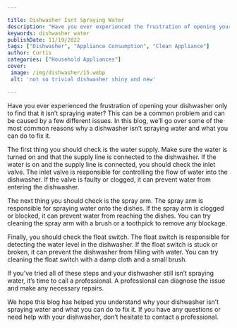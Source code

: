 ```yaml
---

title: Dishwasher Isnt Spraying Water
description: "Have you ever experienced the frustration of opening your dishwasher only to find that it isn’t spraying water? This can be a comm...continue on"
keywords: dishwasher water
publishDate: 11/19/2022
tags: ["Dishwasher", "Appliance Consumption", "Clean Appliance"]
author: Curtis
categories: ["Household Appliances"]
cover: 
 image: /img/dishwasher/15.webp
 alt: 'not so trivial dishwasher shiny and new'

---
```


Have you ever experienced the frustration of opening your dishwasher only to find that it isn’t spraying water? This can be a common problem and can be caused by a few different issues. In this blog, we’ll go over some of the most common reasons why a dishwasher isn’t spraying water and what you can do to fix it.

The first thing you should check is the water supply. Make sure the water is turned on and that the supply line is connected to the dishwasher. If the water is on and the supply line is connected, you should check the inlet valve. The inlet valve is responsible for controlling the flow of water into the dishwasher. If the valve is faulty or clogged, it can prevent water from entering the dishwasher.

The next thing you should check is the spray arm. The spray arm is responsible for spraying water onto the dishes. If the spray arm is clogged or blocked, it can prevent water from reaching the dishes. You can try cleaning the spray arm with a brush or a toothpick to remove any blockage.

Finally, you should check the float switch. The float switch is responsible for detecting the water level in the dishwasher. If the float switch is stuck or broken, it can prevent the dishwasher from filling with water. You can try cleaning the float switch with a damp cloth and a small brush.

If you’ve tried all of these steps and your dishwasher still isn’t spraying water, it’s time to call a professional. A professional can diagnose the issue and make any necessary repairs.

We hope this blog has helped you understand why your dishwasher isn’t spraying water and what you can do to fix it. If you have any questions or need help with your dishwasher, don’t hesitate to contact a professional.
